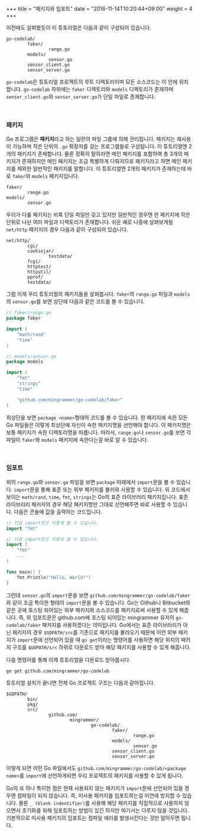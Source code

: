 +++
title = "패키지와 임포트"
date = "2016-11-14T10:20:44+09:00"
weight = 4
+++

이전에도 살펴봤듯이 이 튜토리얼은 다음과 같이 구성되어 있습니다.

```
go-codelab/
        faker/
                range.go
        models/
                sensor.go
        sensor_client.go
        sensor_server.go
``` 

`go-codelab`은 튜토리얼 프로젝트의 루트 디렉토리이며 모든 소스코드는 이 안에 위치합니다. `go-codelab` 하위에는 `faker` 디렉토리와 `models` 디렉토리가 존재하며 `sensor_client.go`와 `sensor_server.go`가 단일 파일로 존재합니다. 

<br>

### 패키지

Go 프로그램은 **패키지**라고 하는 일련의 파일 그룹에 의해 관리됩니다. 패키지는 재사용이 가능하며 작은 단위의 `.go` 확장자를 갖는 프로그램들로 구성됩니다. 이 튜토리얼엔 2개의 패키지가 존재합니다. 물론 정확히 말하자면 메인 패키지를 포함하여 총 3개의 패키지가 존재하지만 메인 패키지는 조금 특별하게 다뤄지므로 패키지라고 하면 메인 패키지를 제외한 일반적인 패키지를 말합니다. 이 튜토리얼엔 2개의 패키지가 존재하는데 바로 `faker`와 `models` 패키지입니다.

```
faker/
        range.go
models/
        sensor.go
```

우리가 다룰 패키지는 비록 단일 파일만 갖고 있지만 일반적인 경우엔 한 패키지에 작은 단위로 나뉜 여러 파일과 디렉토리가 존재합니다. 쉬운 예로 나중에 살펴보게될 `net/http` 패키지의 경우 다음과 같이 구성되어 있습니다.

```
net/http/
        cgi/
        cookiejar/
                testdata/
        fcgi/
        httptest/
        httputil/
        pprof/
        testdata/
``` 

그럼 이제 우리 튜토리얼의 패키지들을 살펴봅시다. `faker`의 `range.go` 파일과 `models`의 `sensor.go`를 보면 상단에 다음과 같은 코드를 볼 수 있습니다.

```go
// faker/range.go
package faker

import (
	"math/rand"
	"time"
)
```

```go
// models/sensor.go
package models

import (
	"fmt"
	"strings"
	"time"

	"github.com/mingrammer/go-codelab/faker"
)
```

최상단을 보면 `package <name>`형태의 코드를 볼 수 있습니다. 한 패키지에 속한 모든 Go 파일들은 이렇게 최상단에 자신이 속한 패키지명을 선언해야 합니다. 이 패키지명은 보통 패키지가 속한 디렉토리명을 따릅니다. 따라서, `range.go`나 `sensor.go`를 보면 각 파일이 `faker`와 `models` 패키지에 속한다는걸 바로 알 수 있습니다.

<br>

### 임포트

위의 `range.go`와 `sensor.go` 파일을 보면 `package` 아래에서 `import`문을 볼 수 있습니다.  `import`문을 통해 표준 또는 외부 패키지를 불러와 사용할 수 있습니다. 위 코드에서 보이는 `math/rand`, `time`, `fmt`, `strings`는 Go의 표준 라이브러리 패키지입니다. 표준 라이브러리 패키지의 경우 해당 패키지명만 그대로 선언해주면 바로 사용할 수 있습니다. 다음은 콘솔에 값을 출력하는 코드입니다.

```go
// 단일 import문은 이렇게 쓸 수 있습니다.
import "fmt"

// 다중 import문은 이렇게 쓸 수 있습니다.
import (
    "fmt"
    ...
)

func main() {
    fmt.Println("Hello, World!")
}
```

그런데 `sensor.go`의 `import`문을 보면 `github.com/mingrammer/go-codelab/faker`와 같이 조금 특이한 형태의 `import`문을 볼 수 있습니다. Go는 Github나 Bitbucket와 같은 곳에 호스팅 되어있는 외부 패키지와 소스코드를 패키지로써 사용할 수 있게 해줍니다. 즉, 위 임포트문은 github.com에 호스팅 되어있는 mingrammer 유저의 `go-codelab/faker` 패키지를 사용하겠다는 의미입니다. Go에서는 표준 라이브러리가 아닌 패키지의 경우 `$GOPATH/src`를 기준으로 패키지를 불러오기 때문에 이런 외부 패키지가 `import`문에 선언되어 있을 때  `go get`이라는 명령어를 사용하면 해당 위치의 패키지 구조를 `$GOPATH/src` 하위로 다운로드 받아 해당 패키지를 사용할 수 있게 해줍니다. 

다음 명령어를 통해 이제 튜토리얼을 다운로드 받아봅시다.

```
go get github.com/mingrammer/go-codelab
```

튜토리얼 설치가 끝나면 전체 Go 프로젝트 구조는 다음과 같아집니다.

```
$GOPATH/
        bin/
        pkg/
        src/
                github.com/
                        mingrammer/
                                go-codelab/
                                        faker/
                                                range.go
                                        models/
                                                sensor.go
                                        sensor_client.go
                                        sensor_server.go
```

이렇게 되면 어떤 Go 파일에서도 `github.com/mingrammer/go-codelab/<package name>`를 `import`에 선언하게되면 우리 프로젝트의 패키지를 사용할 수 있게 됩니다.

Go의 또 하나 특이한 점은 현재 사용되지 않는 패키지가 `import`문에 선언되어 있을 경우엔 컴파일이 되지 않습니다. 즉, 미사용 패키지를 임포트하는걸 미연에 방지할 수 있습니다. 물론 `_ (blank indentifier)`를 사용해 해당 패키지를 직접적으로 사용하지 않으면서 초기화를 위해 임포트하는 방법이 있긴 하지만 여기서는 다루지 않을 것입니다. 기본적으로 미사용 패키지의 임포트는 컴파일 에러를 발생시킨다는 것만 알아두면 됩니다. 
